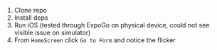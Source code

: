 1. Clone repo
2. Install deps 
3. Run iOS (tested through ExpoGo on physical device, could not see visible issue on simulator)
4. From `HomeScreen` click `Go to Form` and notice the flicker 
